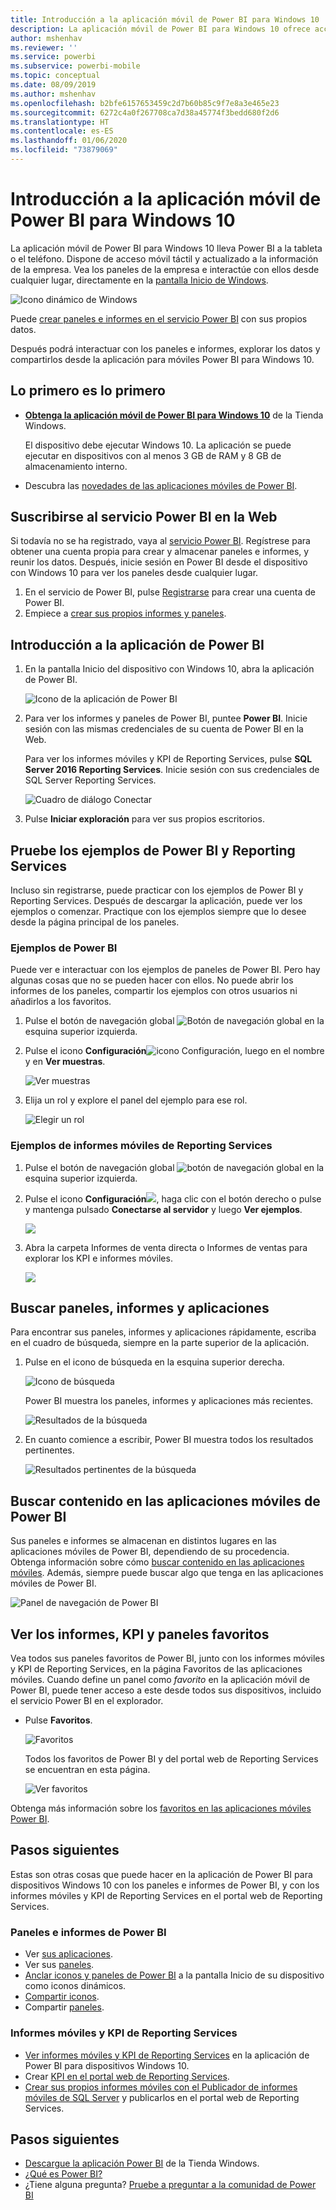 ```yaml
---
title: Introducción a la aplicación móvil de Power BI para Windows 10
description: La aplicación móvil de Power BI para Windows 10 ofrece acceso móvil actualizado y táctil a la información empresarial en su tableta o teléfono.
author: mshenhav
ms.reviewer: ''
ms.service: powerbi
ms.subservice: powerbi-mobile
ms.topic: conceptual
ms.date: 08/09/2019
ms.author: mshenhav
ms.openlocfilehash: b2bfe6157653459c2d7b60b85c9f7e8a3e465e23
ms.sourcegitcommit: 6272c4a0f267708ca7d38a45774f3bedd680f2d6
ms.translationtype: HT
ms.contentlocale: es-ES
ms.lasthandoff: 01/06/2020
ms.locfileid: "73879069"
---
```

# <a name="get-started-with-the-power-bi-mobile-app-for-windows-10"></a>Introducción a la aplicación móvil de Power BI para Windows 10
La aplicación móvil de Power BI para Windows 10 lleva Power BI a la tableta o el teléfono. Dispone de acceso móvil táctil y actualizado a la información de la empresa. Vea los paneles de la empresa e interactúe con ellos desde cualquier lugar, directamente en la [pantalla Inicio de Windows](mobile-pin-dashboard-start-screen-windows-10-phone-app.md).

![Icono dinámico de Windows](./media/mobile-windows-10-phone-app-get-started/pbi_win10_livetile.gif)

Puede [crear paneles e informes en el servicio Power BI](../../service-get-started.md) con sus propios datos. 

Después podrá interactuar con los paneles e informes, explorar los datos y compartirlos desde la aplicación para móviles Power BI para Windows 10.

## <a name="first-things-first"></a>Lo primero es lo primero
* [**Obtenga la aplicación móvil de Power BI para Windows 10**](https://go.microsoft.com/fwlink/?LinkID=526478) de la Tienda Windows.
  
  El dispositivo debe ejecutar Windows 10. La aplicación se puede ejecutar en dispositivos con al menos 3 GB de RAM y 8 GB de almacenamiento interno.
   
* Descubra las [novedades de las aplicaciones móviles de Power BI](mobile-whats-new-in-the-mobile-apps.md).

## <a name="sign-up-for-the-power-bi-service-on-the-web"></a>Suscribirse al servicio Power BI en la Web
Si todavía no se ha registrado, vaya al [servicio Power BI](https://powerbi.com/). Regístrese para obtener una cuenta propia para crear y almacenar paneles e informes, y reunir los datos. Después, inicie sesión en Power BI desde el dispositivo con Windows 10 para ver los paneles desde cualquier lugar.

1. En el servicio de Power BI, pulse [Registrarse](https://go.microsoft.com/fwlink/?LinkID=513879) para crear una cuenta de Power BI.
2. Empiece a [crear sus propios informes y paneles](../../service-get-started.md).

## <a name="get-started-with-the-power-bi-app"></a>Introducción a la aplicación de Power BI
1. En la pantalla Inicio del dispositivo con Windows 10, abra la aplicación de Power BI.
   
   ![Icono de la aplicación de Power BI](./media/mobile-windows-10-phone-app-get-started/pbi_win10ph_appiconsm.png)
2. Para ver los informes y paneles de Power BI, puntee **Power BI**. Inicie sesión con las mismas credenciales de su cuenta de Power BI en la Web. 
   
   Para ver los informes móviles y KPI de Reporting Services, pulse **SQL Server 2016 Reporting Services**. Inicie sesión con sus credenciales de SQL Server Reporting Services.
   
   ![Cuadro de diálogo Conectar](./media/mobile-windows-10-phone-app-get-started/power-bi-windows-10-connect.png)
3. Pulse **Iniciar exploración**  para ver sus propios escritorios.

## <a name="try-the-power-bi-and-reporting-services-samples"></a>Pruebe los ejemplos de Power BI y Reporting Services
Incluso sin registrarse, puede practicar con los ejemplos de Power BI y Reporting Services. Después de descargar la aplicación, puede ver los ejemplos o comenzar. Practique con los ejemplos siempre que lo desee desde la página principal de los paneles.

### <a name="power-bi-samples"></a>Ejemplos de Power BI
Puede ver e interactuar con los ejemplos de paneles de Power BI. Pero hay algunas cosas que no se pueden hacer con ellos. No puede abrir los informes de los paneles, compartir los ejemplos con otros usuarios ni añadirlos a los favoritos.

1. Pulse el botón de navegación global ![Botón de navegación global](././media/mobile-windows-10-phone-app-get-started/power-bi-windows-10-navigation-icon.png) en la esquina superior izquierda.
2. Pulse el icono **Configuración**![icono Configuración](./media/mobile-windows-10-phone-app-get-started/power-bi-win10-settings-icon.png), luego en el nombre y en **Ver muestras**.
   
   ![Ver muestras](./media/mobile-windows-10-phone-app-get-started/power-bi-win10-view-samples.png)
3. Elija un rol y explore el panel del ejemplo para ese rol.  
   
   ![Elegir un rol](./media/mobile-windows-10-phone-app-get-started/power-bi-win10-samples.png)

### <a name="reporting-services-mobile-report-samples"></a>Ejemplos de informes móviles de Reporting Services
1. Pulse el botón de navegación global ![botón de navegación global](././media/mobile-windows-10-phone-app-get-started/power-bi-windows-10-navigation-icon.png) en la esquina superior izquierda.
2. Pulse el icono **Configuración**![](./media/mobile-windows-10-phone-app-get-started/power-bi-win10-settings-icon.png), haga clic con el botón derecho o pulse y mantenga pulsado **Conectarse al servidor** y luego **Ver ejemplos**.
   
   ![](media/mobile-windows-10-phone-app-get-started/power-bi-win10-connect-ssrs-samples.png)
3. Abra la carpeta Informes de venta directa o Informes de ventas para explorar los KPI e informes móviles.
   
   ![](media/mobile-windows-10-phone-app-get-started/power-bi-win10-ssrs-sample-kpis.png)

## <a name="search-for-dashboards-reports-and-apps"></a>Buscar paneles, informes y aplicaciones
Para encontrar sus paneles, informes y aplicaciones rápidamente, escriba en el cuadro de búsqueda, siempre en la parte superior de la aplicación.

1. Pulse en el icono de búsqueda en la esquina superior derecha.
   
   ![Icono de búsqueda](./media/mobile-windows-10-phone-app-get-started/pbi_win10ph_searchbarbrdr.png)
   
   Power BI muestra los paneles, informes y aplicaciones más recientes.
   
   ![Resultados de la búsqueda](./media/mobile-windows-10-phone-app-get-started/pbi_win10_searchrecent.png)
2. En cuanto comience a escribir, Power BI muestra todos los resultados pertinentes.
   
   ![Resultados pertinentes de la búsqueda](./media/mobile-windows-10-phone-app-get-started/pbi_win10_search_m.png)

## <a name="find-your-content-in-the-power-bi-mobile-apps"></a>Buscar contenido en las aplicaciones móviles de Power BI
Sus paneles e informes se almacenan en distintos lugares en las aplicaciones móviles de Power BI, dependiendo de su procedencia. Obtenga información sobre cómo [buscar contenido en las aplicaciones móviles](mobile-apps-quickstart-view-dashboard-report.md). Además, siempre puede buscar algo que tenga en las aplicaciones móviles de Power BI. 

![Panel de navegación de Power BI](./media/mobile-windows-10-phone-app-get-started/power-bi-win10-left-nav.png)

## <a name="view-your-favorite-dashboards-kpis-and-reports"></a>Ver los informes, KPI y paneles favoritos
Vea todos sus paneles favoritos de Power BI, junto con los informes móviles y KPI de Reporting Services, en la página Favoritos de las aplicaciones móviles. Cuando define un panel como *favorito* en la aplicación móvil de Power BI, puede tener acceso a este desde todos sus dispositivos, incluido el servicio Power BI en el explorador. 

* Pulse **Favoritos**.
  
   ![Favoritos](./media/mobile-windows-10-phone-app-get-started/power-bi-win10-favorite-menu.png)
  
   Todos los favoritos de Power BI y del portal web de Reporting Services se encuentran en esta página.
  
   ![Ver favoritos](./media/mobile-windows-10-phone-app-get-started/power-bi-win10-favorites.png)

Obtenga más información sobre los [favoritos en las aplicaciones móviles Power BI](mobile-apps-favorites.md).

## <a name="next-steps"></a>Pasos siguientes
Estas son otras cosas que puede hacer en la aplicación de Power BI para dispositivos Windows 10 con los paneles e informes de Power BI, y con los informes móviles y KPI de Reporting Services en el portal web de Reporting Services.

### <a name="power-bi-dashboards-and-reports"></a>Paneles e informes de Power BI
* Ver [sus aplicaciones](../../service-create-distribute-apps.md).
* Ver sus [paneles](mobile-apps-view-dashboard.md).
* [Anclar iconos y paneles de Power BI](mobile-pin-dashboard-start-screen-windows-10-phone-app.md) a la pantalla Inicio de su dispositivo como iconos dinámicos.
* [Compartir iconos](mobile-windows-10-phone-app-get-started.md).
* Compartir [paneles](mobile-share-dashboard-from-the-mobile-apps.md).

### <a name="reporting-services-mobile-reports-and-kpis"></a>Informes móviles y KPI de Reporting Services
* [Ver informes móviles y KPI de Reporting Services](mobile-app-windows-10-ssrs-kpis-mobile-reports.md) en la aplicación de Power BI para dispositivos Windows 10.
* Crear [KPI en el portal web de Reporting Services](https://msdn.microsoft.com/library/mt683632.aspx).
* [Crear sus propios informes móviles con el Publicador de informes móviles de SQL Server](https://msdn.microsoft.com/library/mt652547.aspx) y publicarlos en el portal web de Reporting Services.

## <a name="next-steps"></a>Pasos siguientes
* [Descargue la aplicación Power BI](https://go.microsoft.com/fwlink/?LinkID=526478) de la Tienda Windows.  
* [¿Qué es Power BI?](../../fundamentals/power-bi-overview.md)
* ¿Tiene alguna pregunta? [Pruebe a preguntar a la comunidad de Power BI](https://community.powerbi.com/)


